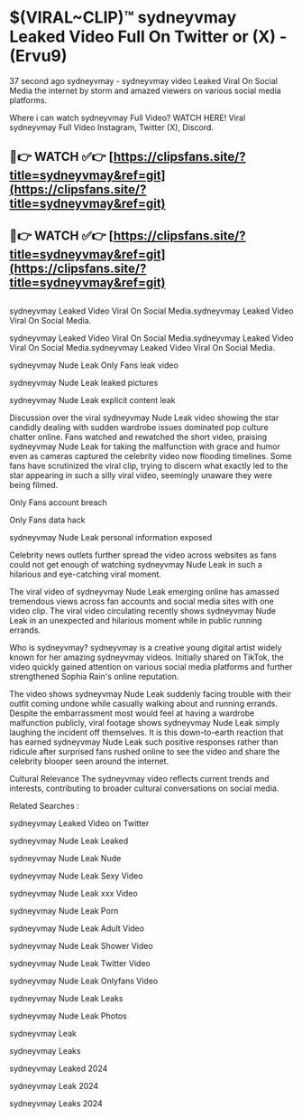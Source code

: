 # $(VIRAL~CLIP)™ sydneyvmay Leaked Video Full On Twitter or (X) -(Ervu9)
37 second ago sydneyvmay - sydneyvmay video Leaked Viral On Social Media the internet by storm and amazed viewers on various social media platforms.

Where i can watch sydneyvmay Full Video? WATCH HERE! Viral sydneyvmay Full Video Instagram, Twitter (X), Discord.

## 🔴👉 WATCH ✅👉 [https://clipsfans.site/?title=sydneyvmay&ref=git](https://clipsfans.site/?title=sydneyvmay&ref=git)
## 🔴👉 WATCH ✅👉 [https://clipsfans.site/?title=sydneyvmay&ref=git](https://clipsfans.site/?title=sydneyvmay&ref=git)
##
sydneyvmay Leaked Video Viral On Social Media.sydneyvmay Leaked Video Viral On Social Media.

sydneyvmay Leaked Video Viral On Social Media.sydneyvmay Leaked Video Viral On Social Media.sydneyvmay Leaked Video Viral On Social Media.

sydneyvmay Nude Leak Only Fans leak video

sydneyvmay Nude Leak leaked pictures

sydneyvmay Nude Leak explicit content leak

Discussion over the viral sydneyvmay Nude Leak video showing the star candidly dealing with sudden wardrobe issues dominated pop culture chatter online. Fans watched and rewatched the short video, praising sydneyvmay Nude Leak for taking the malfunction with grace and humor even as cameras captured the celebrity video now flooding timelines. Some fans have scrutinized the viral clip, trying to discern what exactly led to the star appearing in such a silly viral video, seemingly unaware they were being filmed.


Only Fans account breach

Only Fans data hack

sydneyvmay Nude Leak personal information exposed

Celebrity news outlets further spread the video across websites as fans could not get enough of watching sydneyvmay Nude Leak in such a hilarious and eye-catching viral moment.


The viral video of sydneyvmay Nude Leak emerging online has amassed tremendous views across fan accounts and social media sites with one video clip. The viral video circulating recently shows sydneyvmay Nude Leak in an unexpected and hilarious moment while in public running errands.


Who is sydneyvmay? sydneyvmay is a creative young digital artist widely known for her amazing sydneyvmay videos. Initially shared on TikTok, the video quickly gained attention on various social media platforms and further strengthened Sophia Rain's online reputation.

The video shows sydneyvmay Nude Leak suddenly facing trouble with their outfit coming undone while casually walking about and running errands. Despite the embarrassment most would feel at having a wardrobe malfunction publicly, viral footage shows sydneyvmay Nude Leak simply laughing the incident off themselves. It is this down-to-earth reaction that has earned sydneyvmay Nude Leak such positive responses rather than ridicule after surprised fans rushed online to see the video and share the celebrity blooper seen around the internet.

Cultural Relevance The sydneyvmay video reflects current trends and interests, contributing to broader cultural conversations on social media.

Related Searches :

sydneyvmay Leaked Video on Twitter

sydneyvmay Nude Leak Leaked

sydneyvmay Nude Leak Nude

sydneyvmay Nude Leak Sexy Video

sydneyvmay Nude Leak xxx Video

sydneyvmay Nude Leak Porn

sydneyvmay Nude Leak Adult Video

sydneyvmay Nude Leak Shower Video

sydneyvmay Nude Leak Twitter Video

sydneyvmay Nude Leak Onlyfans Video

sydneyvmay Nude Leak Leaks

sydneyvmay Nude Leak Photos

sydneyvmay Leak

sydneyvmay Leaks

sydneyvmay Leaked 2024

sydneyvmay Leak 2024

sydneyvmay Leaks 2024

